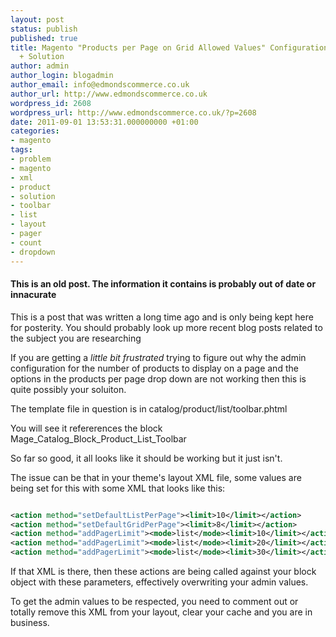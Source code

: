 ```yaml
---
layout: post
status: publish
published: true
title: Magento "Products per Page on Grid Allowed Values" Configuration Not Working
  + Solution
author: admin
author_login: blogadmin
author_email: info@edmondscommerce.co.uk
author_url: http://www.edmondscommerce.co.uk
wordpress_id: 2608
wordpress_url: http://www.edmondscommerce.co.uk/?p=2608
date: 2011-09-01 13:53:31.000000000 +01:00
categories:
- magento
tags:
- problem
- magento
- xml
- product
- solution
- toolbar
- list
- layout
- pager
- count
- dropdown
---
```

<div class="oldpost"><h4>This is an old post. The information it contains is probably out of date or innacurate</h4>
<p>
This is a post that was written a long time ago and is only being kept here for posterity.
You should probably look up more recent blog posts related to the subject you are researching
</p>
</div>
If you are getting a <i>little bit frustrated</i> trying to figure out why the admin configuration for the number of products to display on a page and the options in the products per page drop down are not working then this is quite possibly your soluiton.

The template file in question is in catalog/product/list/toolbar.phtml

You will see it refererences the block Mage_Catalog_Block_Product_List_Toolbar

So far so good, it all looks like it should be working but it just isn't.

The issue can be that in your theme's layout XML file, some values are being set for this with some XML that looks like this:

```xml

<action method="setDefaultListPerPage"><limit>10</limit></action> 
<action method="setDefaultGridPerPage"><limit>8</limit></action> 
<action method="addPagerLimit"><mode>list</mode><limit>10</limit></action> 
<action method="addPagerLimit"><mode>list</mode><limit>20</limit></action> 
<action method="addPagerLimit"><mode>list</mode><limit>30</limit></action> 

```

If that XML is there, then these actions are being called against your block object with these parameters, effectively overwriting your admin values.

To get the admin values to be respected, you need to comment out or totally remove this XML from your layout, clear your cache and you are in business.
